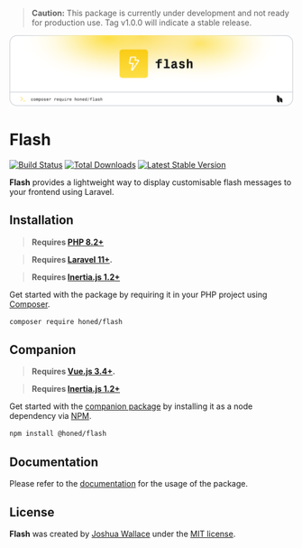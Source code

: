 > **Caution:** This package is currently under development and not ready for production use. Tag v1.0.0 will indicate a stable release.

<a href="https://honed.dev/flash">
    <picture>
        <source media="(prefers-color-scheme: dark)" srcset="art/header-dark.png">
        <img alt="" src="art/header-light.png">
    </picture>
</a>

# Flash

<p>
    <a href="https://github.com/honedlabs/flash/actions"><img src="https://github.com/honedlabs/flash/actions/workflows/tests.yml/badge.svg" alt="Build Status"></a>
    <a href="https://packagist.org/packages/honed/flash"><img src="https://img.shields.io/packagist/dt/honed/flash" alt="Total Downloads"></a>
    <a href="https://packagist.org/packages/honed/flash"><img src="https://img.shields.io/packagist/v/honed/flash" alt="Latest Stable Version"></a>
</p>

**Flash** provides a lightweight way to display customisable flash messages to your frontend using Laravel.

## Installation

> **Requires [PHP 8.2+](https://php.net/releases/)**

> **Requires [Laravel 11+](https://laravel.com/docs/releases).**

> **Requires [Inertia.js 1.2+](https://inertiajs.com/server-side-setup)**

Get started with the package by requiring it in your PHP project using [Composer](https://getcomposer.org/).

```bash
composer require honed/flash
```

## Companion

> **Requires [Vue.js 3.4+](https://vuejs.org/about/releases.html).**

> **Requires [Inertia.js 1.2+](https://inertiajs.com/client-side-setup)**

Get started with the [companion package](https://github.com/honedlabs/flash-vue) by installing it as a node dependency via [NPM](https://npmjs.com).

```bash
npm install @honed/flash
```

## Documentation

Please refer to the [documentation](https://honed.dev/flash) for the usage of the package.

## License

**Flash** was created by [Joshua Wallace](https://joshua-wallace.com) under the [MIT license](https://opensource.org/licenses/MIT).